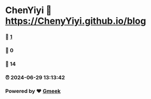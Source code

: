 # ChenYiyi :link: https://ChenyYiyi.github.io/blog 
### :page_facing_up: [1](https://ChenyYiyi.github.io/blog/tag.html) 
### :speech_balloon: 0 
### :hibiscus: 14 
### :alarm_clock: 2024-06-29 13:13:42 
### Powered by :heart: [Gmeek](https://github.com/Meekdai/Gmeek)
